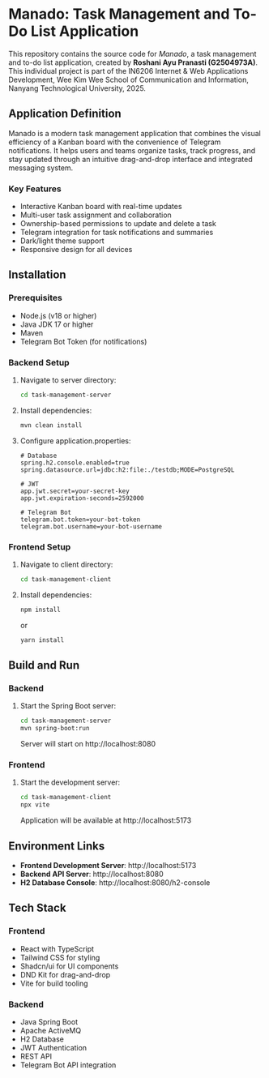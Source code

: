 # Manado: Task Management and To-Do List Application

This repository contains the source code for _Manado_, a task management and to-do list application, created by **Roshani Ayu Pranasti (G2504973A)**. This individual project is part of the IN6206 Internet & Web Applications Development, Wee Kim Wee School of Communication and Information, Nanyang Technological University, 2025.

## Application Definition

Manado is a modern task management application that combines the visual efficiency of a Kanban board with the convenience of Telegram notifications. It helps users and teams organize tasks, track progress, and stay updated through an intuitive drag-and-drop interface and integrated messaging system.

### Key Features
- Interactive Kanban board with real-time updates
- Multi-user task assignment and collaboration
- Ownership-based permissions to update and delete a task
- Telegram integration for task notifications and summaries
- Dark/light theme support
- Responsive design for all devices

## Installation

### Prerequisites
- Node.js (v18 or higher)
- Java JDK 17 or higher
- Maven
- Telegram Bot Token (for notifications)

### Backend Setup
1. Navigate to server directory:
   ```bash
   cd task-management-server
   ```

2. Install dependencies:
   ```bash
   mvn clean install
   ```

3. Configure application.properties:
   ```properties
   # Database
   spring.h2.console.enabled=true
   spring.datasource.url=jdbc:h2:file:./testdb;MODE=PostgreSQL
   
   # JWT
   app.jwt.secret=your-secret-key
   app.jwt.expiration-seconds=2592000
   
   # Telegram Bot
   telegram.bot.token=your-bot-token
   telegram.bot.username=your-bot-username
   ```

### Frontend Setup
1. Navigate to client directory:
   ```bash
   cd task-management-client
   ```

2. Install dependencies:
   ```bash
   npm install
   ```
   or
   ```bash
   yarn install
   ```

## Build and Run

### Backend
1. Start the Spring Boot server:
   ```bash
   cd task-management-server
   mvn spring-boot:run
   ```
   Server will start on http://localhost:8080

### Frontend
1. Start the development server:
   ```bash
   cd task-management-client
   npx vite
   ```
   Application will be available at http://localhost:5173

## Environment Links

- **Frontend Development Server**: http://localhost:5173
- **Backend API Server**: http://localhost:8080
- **H2 Database Console**: http://localhost:8080/h2-console

## Tech Stack

### Frontend
- React with TypeScript
- Tailwind CSS for styling
- Shadcn/ui for UI components
- DND Kit for drag-and-drop
- Vite for build tooling

### Backend
- Java Spring Boot
- Apache ActiveMQ
- H2 Database
- JWT Authentication
- REST API
- Telegram Bot API integration
